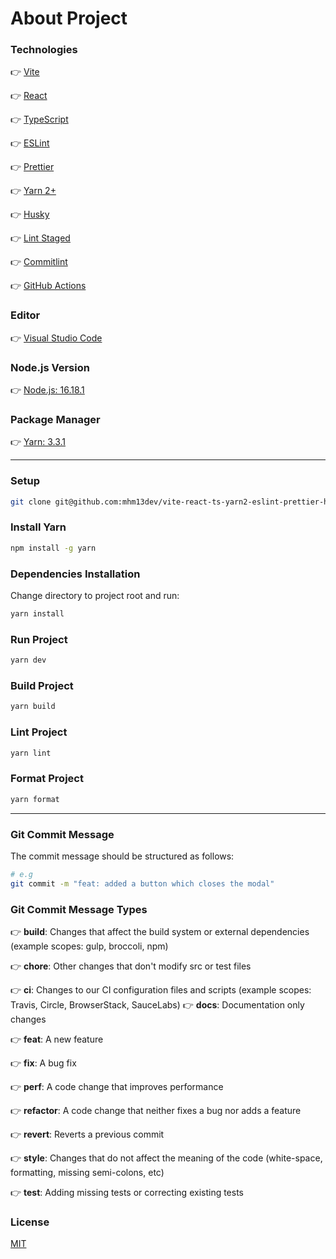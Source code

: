 # About Project

### Technologies

👉 [Vite](https://vitejs.dev/)

👉 [React](https://reactjs.org/)

👉 [TypeScript](https://www.typescriptlang.org/)

👉 [ESLint](https://eslint.org/)

👉 [Prettier](https://prettier.io/)

👉 [Yarn 2+](https://yarnpkg.com/)

👉 [Husky](https://typicode.github.io/husky/#/)

👉 [Lint Staged](https://github.com/okonet/lint-staged#readme)

👉 [Commitlint](https://commitlint.js.org)

👉 [GitHub Actions](https://docs.github.com/en/actions)

### Editor

👉 [Visual Studio Code](https://code.visualstudio.com/)

### Node.js Version

👉 [Node.js: 16.18.1](https://nodejs.org/en/)

### Package Manager

👉 [Yarn: 3.3.1](https://yarnpkg.com/)

---

### Setup

```bash
git clone git@github.com:mhm13dev/vite-react-ts-yarn2-eslint-prettier-husky-gh-actions.git
```

### Install Yarn

```bash
npm install -g yarn
```

### Dependencies Installation

Change directory to project root and run:

```bash
yarn install
```

### Run Project

```bash
yarn dev
```

### Build Project

```bash
yarn build
```

### Lint Project

```bash
yarn lint
```

### Format Project

```bash
yarn format
```

---

### Git Commit Message

The commit message should be structured as follows:

```bash
# e.g
git commit -m "feat: added a button which closes the modal"
```

### Git Commit Message Types

👉 **build**: Changes that affect the build system or external dependencies (example scopes: gulp, broccoli, npm)

👉 **chore**: Other changes that don't modify src or test files

👉 **ci**: Changes to our CI configuration files and scripts (example scopes: Travis, Circle, BrowserStack, SauceLabs)
👉 **docs**: Documentation only changes

👉 **feat**: A new feature

👉 **fix**: A bug fix

👉 **perf**: A code change that improves performance

👉 **refactor**: A code change that neither fixes a bug nor adds a feature

👉 **revert**: Reverts a previous commit

👉 **style**: Changes that do not affect the meaning of the code (white-space, formatting, missing semi-colons, etc)

👉 **test**: Adding missing tests or correcting existing tests

### License

[MIT](https://choosealicense.com/licenses/mit/)
